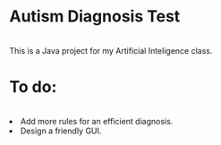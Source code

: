 # Autism Diagnosis Test
<br>
This is a Java project for my Artificial Inteligence class.
<h1>To do: </h1>
<br>
<li> Add more rules for an efficient diagnosis. </li>
<li> Design a friendly GUI. </li>

